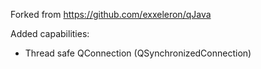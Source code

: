 Forked from https://github.com/exxeleron/qJava

Added capabilities:

* Thread safe QConnection (QSynchronizedConnection)